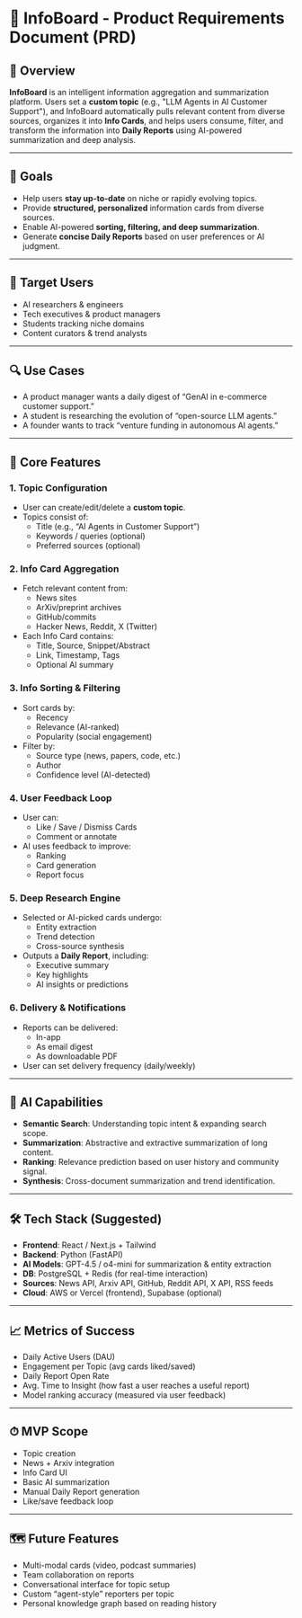 # 📘 InfoBoard - Product Requirements Document (PRD)

## 📌 Overview

**InfoBoard** is an intelligent information aggregation and summarization platform. Users set a **custom topic** (e.g., "LLM Agents in AI Customer Support"), and InfoBoard automatically pulls relevant content from diverse sources, organizes it into **Info Cards**, and helps users consume, filter, and transform the information into **Daily Reports** using AI-powered summarization and deep analysis.

---

## 🎯 Goals

- Help users **stay up-to-date** on niche or rapidly evolving topics.
- Provide **structured, personalized** information cards from diverse sources.
- Enable AI-powered **sorting, filtering, and deep summarization**.
- Generate **concise Daily Reports** based on user preferences or AI judgment.

---

## 👤 Target Users

- AI researchers & engineers
- Tech executives & product managers
- Students tracking niche domains
- Content curators & trend analysts

---

## 🔍 Use Cases

- A product manager wants a daily digest of “GenAI in e-commerce customer support.”
- A student is researching the evolution of “open-source LLM agents.”
- A founder wants to track “venture funding in autonomous AI agents.”

---

## 🧱 Core Features

### 1. **Topic Configuration**

- User can create/edit/delete a **custom topic**.
- Topics consist of:
    - Title (e.g., “AI Agents in Customer Support”)
    - Keywords / queries (optional)
    - Preferred sources (optional)

### 2. **Info Card Aggregation**

- Fetch relevant content from:
    - News sites
    - ArXiv/preprint archives
    - GitHub/commits
    - Hacker News, Reddit, X (Twitter)
- Each Info Card contains:
    - Title, Source, Snippet/Abstract
    - Link, Timestamp, Tags
    - Optional AI summary

### 3. **Info Sorting & Filtering**

- Sort cards by:
    - Recency
    - Relevance (AI-ranked)
    - Popularity (social engagement)
- Filter by:
    - Source type (news, papers, code, etc.)
    - Author
    - Confidence level (AI-detected)

### 4. **User Feedback Loop**

- User can:
    - Like / Save / Dismiss Cards
    - Comment or annotate
- AI uses feedback to improve:
    - Ranking
    - Card generation
    - Report focus

### 5. **Deep Research Engine**

- Selected or AI-picked cards undergo:
    - Entity extraction
    - Trend detection
    - Cross-source synthesis
- Outputs a **Daily Report**, including:
    - Executive summary
    - Key highlights
    - AI insights or predictions

### 6. **Delivery & Notifications**

- Reports can be delivered:
    - In-app
    - As email digest
    - As downloadable PDF
- User can set delivery frequency (daily/weekly)

---

## 🧠 AI Capabilities

- **Semantic Search**: Understanding topic intent & expanding search scope.
- **Summarization**: Abstractive and extractive summarization of long content.
- **Ranking**: Relevance prediction based on user history and community signal.
- **Synthesis**: Cross-document summarization and trend identification.

---

## 🛠 Tech Stack (Suggested)

- **Frontend**: React / Next.js + Tailwind
- **Backend**: Python (FastAPI)
- **AI Models**: GPT-4.5 / o4-mini for summarization & entity extraction
- **DB**: PostgreSQL + Redis (for real-time interaction)
- **Sources**: News API, Arxiv API, GitHub, Reddit API, X API, RSS feeds
- **Cloud**: AWS or Vercel (frontend), Supabase (optional)

---

## 📈 Metrics of Success

- Daily Active Users (DAU)
- Engagement per Topic (avg cards liked/saved)
- Daily Report Open Rate
- Avg. Time to Insight (how fast a user reaches a useful report)
- Model ranking accuracy (measured via user feedback)

---

## ⏱ MVP Scope

- Topic creation
- News + Arxiv integration
- Info Card UI
- Basic AI summarization
- Manual Daily Report generation
- Like/save feedback loop

---

## 🗺️ Future Features

- Multi-modal cards (video, podcast summaries)
- Team collaboration on reports
- Conversational interface for topic setup
- Custom “agent-style” reporters per topic
- Personal knowledge graph based on reading history